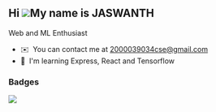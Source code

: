 Hi ![](https://user-images.githubusercontent.com/18350557/176309783-0785949b-9127-417c-8b55-ab5a4333674e.gif)My name is JASWANTH
------------------------------------------------------------------------------------------------------------------------------------------------
Web and ML Enthusiast

* ✉️  You can contact me at [2000039034cse@gmail.com](mailto:2000039034cse@gmail.com)
* 🧠  I'm learning Express, React and Tensorflow

### Badges
<a href="http://www.github.com/JaswanthP6878"><img src="https://github-readme-streak-stats.herokuapp.com/?user=JaswanthP6878&stroke=ffffff&background=000000&ring=0891b2&fire=0891b2&currStreakNum=ffffff&currStreakLabel=0891b2&sideNums=ffffff&sideLabels=ffffff&dates=ffffff&hide_border=true" /></a>
